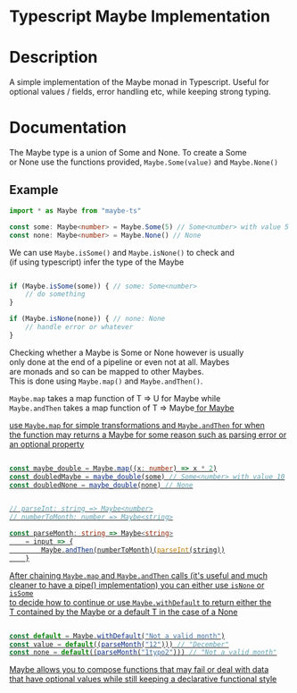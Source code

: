 Typescript Maybe<T> Implementation
==================================

# Description

A simple implementation of the Maybe<T> monad in Typescript.
Useful for optional values / fields, error handling etc, while
keeping strong typing.

# Documentation

The Maybe<T> type is a union of Some<T> and None. To create a Some<T> \
or None use the functions provided, `Maybe.Some(value)` and `Maybe.None()`

## Example

```typescript
import * as Maybe from "maybe-ts"

const some: Maybe<number> = Maybe.Some(5) // Some<number> with value 5
const none: Maybe<number> = Maybe.None() // None

```

We can use `Maybe.isSome()` and `Maybe.isNone()` to check and \
(if using typescript) infer the type of the Maybe<T>

```typescript

if (Maybe.isSome(some)) { // some: Some<number>
    // do something
}

if (Maybe.isNone(none)) { // none: None
    // handle error or whatever
}

```

Checking whether a Maybe<T> is Some<T> or None however is usually \
only done at the end of a pipeline or even not at all. Maybe<T>s \
are monads and so can be mapped to other Maybe<any>s.\
This is done using `Maybe.map()` and `Maybe.andThen()`.

`Maybe.map` takes a map function of T => U for Maybe<T> while \
`Maybe.andThen` takes a map function of T => Maybe<U> for Maybe<T>

use `Maybe.map` for simple transformations and `Maybe.andThen` for when \
the function may returns a Maybe for some reason such as parsing error or \
an optional property

```typescript

const maybe_double = Maybe.map((x: number) => x * 2)
const doubledMaybe = maybe_double(some) // Some<number> with value 10
const doubledNone = maybe_double(none) // None


// parseInt: string => Maybe<number>
// numberToMonth: number => Maybe<string>

const parseMonth: string => Maybe<string>
    = input => {
        Maybe.andThen(numberToMonth)(parseInt(string))
    }

```

After chaining `Maybe.map` and `Maybe.andThen` calls (it's useful and much \
cleaner to have a pipe() implementation) you can either use `isNone` or `isSome` \
to decide how to continue or use `Maybe.withDefault` to return either the \
T contained by the Maybe<T> or a default T in the case of a None

```typescript

const default = Maybe.withDefault("Not a valid month")
const value = default((parseMonth("12"))) // "December"
const none = default((parseMonth("1typo2"))) // "Not a valid month"

```

Maybe allows you to compose functions that may fail or deal with data \
that have optional values while still keeping a declarative functional style
